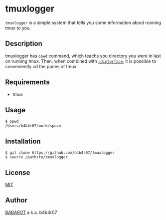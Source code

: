 # tmuxlogger

`tmuxlogger` is a simple system that tells you some information about running tmux to you.

## Description

tmuxlogger has `opwd` command, which teachs you directory you were in last on running tmux. Then, when combined with [`cdinterface`](https://github.com/b4b4r07/cdinterface), it is possible to conveniently cd the panes of tmux.

## Requirements

- tmux

## Usage

	$ opwd
	/Users/b4b4r07/work/space


## Installation

	$ git clone https://github.com/b4b4r07/tmuxlogger
	$ source /path/to/tmuxlogger

## License

[MIT](https://raw.githubusercontent.com/b4b4r07/dotfiles/master/doc/LICENSE-MIT.txt)

## Author

[BABAROT](http://tellme.tokyo) a.k.a. b4b4r07
